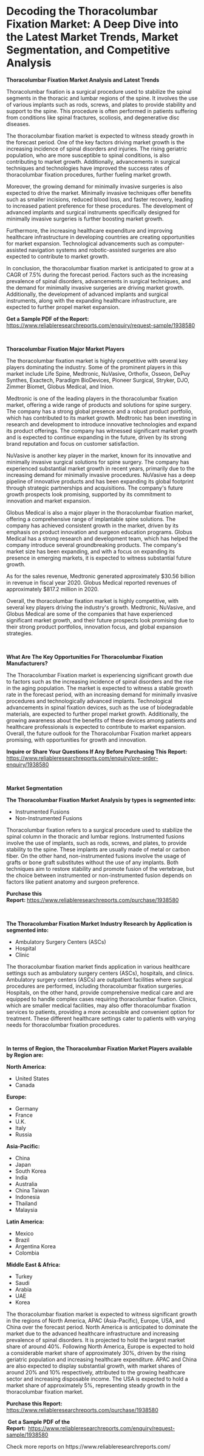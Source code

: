 <p><h1>Decoding the Thoracolumbar Fixation Market: A Deep Dive into the Latest Market Trends, Market Segmentation, and Competitive Analysis</h1></p><p><strong>Thoracolumbar Fixation Market Analysis and Latest Trends</strong></p>
<p><p>Thoracolumbar fixation is a surgical procedure used to stabilize the spinal segments in the thoracic and lumbar regions of the spine. It involves the use of various implants such as rods, screws, and plates to provide stability and support to the spine. This procedure is often performed in patients suffering from conditions like spinal fractures, scoliosis, and degenerative disc diseases.</p><p>The thoracolumbar fixation market is expected to witness steady growth in the forecast period. One of the key factors driving market growth is the increasing incidence of spinal disorders and injuries. The rising geriatric population, who are more susceptible to spinal conditions, is also contributing to market growth. Additionally, advancements in surgical techniques and technologies have improved the success rates of thoracolumbar fixation procedures, further fueling market growth.</p><p>Moreover, the growing demand for minimally invasive surgeries is also expected to drive the market. Minimally invasive techniques offer benefits such as smaller incisions, reduced blood loss, and faster recovery, leading to increased patient preference for these procedures. The development of advanced implants and surgical instruments specifically designed for minimally invasive surgeries is further boosting market growth.</p><p>Furthermore, the increasing healthcare expenditure and improving healthcare infrastructure in developing countries are creating opportunities for market expansion. Technological advancements such as computer-assisted navigation systems and robotic-assisted surgeries are also expected to contribute to market growth.</p><p>In conclusion, the thoracolumbar fixation market is anticipated to grow at a CAGR of 7.5% during the forecast period. Factors such as the increasing prevalence of spinal disorders, advancements in surgical techniques, and the demand for minimally invasive surgeries are driving market growth. Additionally, the development of advanced implants and surgical instruments, along with the expanding healthcare infrastructure, are expected to further propel market expansion.</p></p>
<p><strong>Get a Sample PDF of the Report:&nbsp;</strong> <a href="https://www.reliableresearchreports.com/enquiry/request-sample/1938580">https://www.reliableresearchreports.com/enquiry/request-sample/1938580</a></p>
<p>&nbsp;</p>
<p><strong>Thoracolumbar Fixation Major Market Players</strong></p>
<p><p>The thoracolumbar fixation market is highly competitive with several key players dominating the industry. Some of the prominent players in this market include Life Spine, Medtronic, NuVasive, Orthofix, Osseon, DePuy Synthes, Exactech, Paradigm BioDevices, Pioneer Surgical, Stryker, DJO, Zimmer Biomet, Globus Medical, and Inion.</p><p>Medtronic is one of the leading players in the thoracolumbar fixation market, offering a wide range of products and solutions for spine surgery. The company has a strong global presence and a robust product portfolio, which has contributed to its market growth. Medtronic has been investing in research and development to introduce innovative technologies and expand its product offerings. The company has witnessed significant market growth and is expected to continue expanding in the future, driven by its strong brand reputation and focus on customer satisfaction.</p><p>NuVasive is another key player in the market, known for its innovative and minimally invasive surgical solutions for spine surgery. The company has experienced substantial market growth in recent years, primarily due to the increasing demand for minimally invasive procedures. NuVasive has a deep pipeline of innovative products and has been expanding its global footprint through strategic partnerships and acquisitions. The company's future growth prospects look promising, supported by its commitment to innovation and market expansion.</p><p>Globus Medical is also a major player in the thoracolumbar fixation market, offering a comprehensive range of implantable spine solutions. The company has achieved consistent growth in the market, driven by its emphasis on product innovation and surgeon education programs. Globus Medical has a strong research and development team, which has helped the company introduce several groundbreaking products. The company's market size has been expanding, and with a focus on expanding its presence in emerging markets, it is expected to witness substantial future growth.</p><p>As for the sales revenue, Medtronic generated approximately $30.56 billion in revenue in fiscal year 2020. Globus Medical reported revenues of approximately $817.2 million in 2020.</p><p>Overall, the thoracolumbar fixation market is highly competitive, with several key players driving the industry's growth. Medtronic, NuVasive, and Globus Medical are some of the companies that have experienced significant market growth, and their future prospects look promising due to their strong product portfolios, innovation focus, and global expansion strategies.</p></p>
<p>&nbsp;</p>
<p><strong>What Are The Key Opportunities For Thoracolumbar Fixation Manufacturers?</strong></p>
<p><p>The Thoracolumbar Fixation market is experiencing significant growth due to factors such as the increasing incidence of spinal disorders and the rise in the aging population. The market is expected to witness a stable growth rate in the forecast period, with an increasing demand for minimally invasive procedures and technologically advanced implants. Technological advancements in spinal fixation devices, such as the use of biodegradable materials, are expected to further propel market growth. Additionally, the growing awareness about the benefits of these devices among patients and healthcare professionals is expected to contribute to market expansion. Overall, the future outlook for the Thoracolumbar Fixation market appears promising, with opportunities for growth and innovation.</p></p>
<p><strong>Inquire or Share Your Questions If Any Before Purchasing This Report:</strong> <a href="https://www.reliableresearchreports.com/enquiry/pre-order-enquiry/1938580">https://www.reliableresearchreports.com/enquiry/pre-order-enquiry/1938580</a></p>
<p>&nbsp;</p>
<p><strong>Market Segmentation</strong></p>
<p><strong>The Thoracolumbar Fixation Market Analysis by types is segmented into:</strong></p>
<p><ul><li>Instrumented Fusions</li><li>Non-Instrumented Fusions</li></ul></p>
<p><p>Thoracolumbar fixation refers to a surgical procedure used to stabilize the spinal column in the thoracic and lumbar regions. Instrumented fusions involve the use of implants, such as rods, screws, and plates, to provide stability to the spine. These implants are usually made of metal or carbon fiber. On the other hand, non-instrumented fusions involve the usage of grafts or bone graft substitutes without the use of any implants. Both techniques aim to restore stability and promote fusion of the vertebrae, but the choice between instrumented or non-instrumented fusion depends on factors like patient anatomy and surgeon preference.</p></p>
<p><strong>Purchase this Report:&nbsp;</strong><a href="https://www.reliableresearchreports.com/purchase/1938580">https://www.reliableresearchreports.com/purchase/1938580</a></p>
<p>&nbsp;</p>
<p><strong>The Thoracolumbar Fixation Market Industry Research by Application is segmented into:</strong></p>
<p><ul><li>Ambulatory Surgery Centers (ASCs)</li><li>Hospital</li><li>Clinic</li></ul></p>
<p><p>The thoracolumbar fixation market finds application in various healthcare settings such as ambulatory surgery centers (ASCs), hospitals, and clinics. Ambulatory surgery centers (ASCs) are outpatient facilities where surgical procedures are performed, including thoracolumbar fixation surgeries. Hospitals, on the other hand, provide comprehensive medical care and are equipped to handle complex cases requiring thoracolumbar fixation. Clinics, which are smaller medical facilities, may also offer thoracolumbar fixation services to patients, providing a more accessible and convenient option for treatment. These different healthcare settings cater to patients with varying needs for thoracolumbar fixation procedures.</p></p>
<p>&nbsp;</p>
<p><strong>In terms of Region, the Thoracolumbar Fixation Market Players available by Region are:</strong></p>
<p>
    <p> <strong> North America: </strong>
        <ul>
            <li>United States</li>
            <li>Canada</li>
        </ul>
        </p> 
    <p> <strong> Europe: </strong>
        <ul>
            <li>Germany</li>
            <li>France</li>
            <li>U.K.</li>
            <li>Italy</li>
            <li>Russia</li>
        </ul>
        </p> 
    <p> <strong> Asia-Pacific: </strong>
        <ul>
            <li>China</li>
            <li>Japan</li>
            <li>South Korea</li>
            <li>India</li>
            <li>Australia</li>
            <li>China Taiwan</li>
            <li>Indonesia</li>
            <li>Thailand</li>
            <li>Malaysia</li>
        </ul>
        </p> 
    <p> <strong> Latin America: </strong>
        <ul>
            <li>Mexico</li>
            <li>Brazil</li>
            <li>Argentina Korea</li>
            <li>Colombia</li>
        </ul>
        </p> 
    <p> <strong> Middle East & Africa: </strong>
        <ul>
            <li>Turkey</li>
            <li>Saudi</li>
            <li>Arabia</li>
            <li>UAE</li>
            <li>Korea</li>
        </ul>
    </p>
    </p>
<p><p>The thoracolumbar fixation market is expected to witness significant growth in the regions of North America, APAC (Asia-Pacific), Europe, USA, and China over the forecast period. North America is anticipated to dominate the market due to the advanced healthcare infrastructure and increasing prevalence of spinal disorders. It is projected to hold the largest market share of around 40%. Following North America, Europe is expected to hold a considerable market share of approximately 30%, driven by the rising geriatric population and increasing healthcare expenditure. APAC and China are also expected to display substantial growth, with market shares of around 20% and 10% respectively, attributed to the growing healthcare sector and increasing disposable income. The USA is expected to hold a market share of approximately 5%, representing steady growth in the thoracolumbar fixation market.</p></p>
<p><strong>Purchase this Report: </strong><a href="https://www.reliableresearchreports.com/purchase/1938580">https://www.reliableresearchreports.com/purchase/1938580</a></p>
<p>&nbsp;<strong>Get a Sample PDF of the Report:&nbsp;&nbsp;</strong><a href="https://www.reliableresearchreports.com/enquiry/request-sample/1938580">https://www.reliableresearchreports.com/enquiry/request-sample/1938580</a></p>
<p><strong></strong></p>
<p>Check more reports on https://www.reliableresearchreports.com/</p>